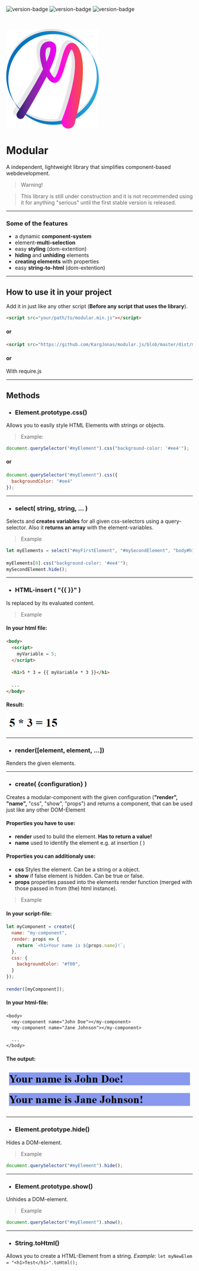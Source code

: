 ![version-badge](https://img.shields.io/badge/version-0.2-brightgreen.svg)
![version-badge](https://img.shields.io/badge/development-active-blue.svg)
![version-badge](https://img.shields.io/badge/license-MIT-orange.svg)

<br>

![logo](https://github.com/KargJonas/random/blob/master/modular/Modular-Logo.png)

# Modular
A independent, lightweight library that simplifies component-based webdevelopment.<br>

> Warning!

> This library is still under construction and it is not recommended using it for anything "serious" until the first stable version is released.

<hr>

### Some of the features
- a dynamic <b>component-system</b>
- element-<b>multi-selection</b>
- easy <b>styling</b> (dom-extention)
- <b>hiding</b> and <b>unhiding</b> elements
- <b>creating elements</b> with properties
- easy <b>string-to-html</b> (dom-extention)
<hr>

## How to use it in your project
Add it in just like any other script (**Before any script that uses the library**).

```html
<script src="your/path/to/modular.min.js"></script>
```
#### or
```html
<script src="https://github.com/KargJonas/modular.js/blob/master/dist/modular.min.js"></script>
```
#### or
With require.js

<hr>

## Methods

- ### Element.prototype.css()
Allows you to easily style HTML Elements with strings or objects.
> Example:
```javascript
document.querySelector("#myElement").css("background-color: '#ee4'");
```
#### or
```javascript
document.querySelector("#myElement").css({
  backgroundColor: "#ee4"
});
```
<hr>

- ### select( string, string, ... )
Selects and <b>creates variables</b> for all given css-selectors using a query-selector. Also it <b>returns an array</b> with the element-variables.
> Example
```js
let myElements = select("#myFirstElement", "#mySecondElement", "body#h1");

myElements[0].css("background-color: '#ee4'");
mySecondElement.hide();
```
<hr>

- ### HTML-insert ( "{{  }}" )
Is replaced by its evaluated content.
> Example
#### In your html file:
```html
<body>
  <script>
    myVariable = 5;
  </script>
  
  <h1>5 * 3 = {{ myVariable * 3 }}</h1>
  
  ...
</body>
```
#### Result:
![example-image-2](https://github.com/KargJonas/random/blob/master/modular/example-image-2.png)

<hr>

- ### render([element, element, ...])
Renders the given elements.
<hr>

- ### create( {configuration} )
Creates a modular-component with the given configuration (**"render", "name",** "css", "show", "props") and returns a component, that can be used just like any other DOM-Element
#### Properties you **have to** use:
- **render** used to build the element. **Has to return a value!**
- **name** used to identify the element e.g. at insertion ( <your-element-name></your-element-name> )
#### Properties you can additionaly use:
- **css** Styles the element. Can be a string or a object.
- **show** if false element is hidden. Can be true or false.
- **props** properties passed into the elements render function (merged with those passed in from (the) html instance).
> Example
#### In your script-file:
```js
let myComponent = create({
  name: "my-component",
  render: props => {
    return `<h1>Your name is ${props.name}!`;
  },
  css: {
    backgroundColor: "#f00",
  }
});

render([myComponent]);
```
#### In your html-file:
```
<body>
  <my-component name="John Doe"></my-component>
  <my-component name="Jane Johnson"></my-component>
  
  ...
</body>
```
#### The output:
![example-image](https://github.com/KargJonas/random/blob/master/modular/example-image.png)
<hr>

- ### Element.prototype.hide()
Hides a DOM-element.
> Example
```js
document.querySelector("#myElement").hide();
```
<hr>

- ### Element.prototype.show()
Unhides a DOM-element.
> Example
```js
document.querySelector("#myElement").show();
```
<hr>

- ### String.toHtml()
Allows you to create a HTML-Element from a string.
_Example:_
```let myNewElem = "<h1>Test</h1>".toHtml();```
